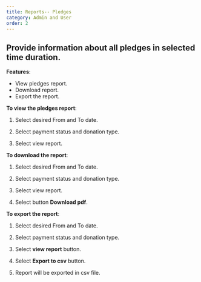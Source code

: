 ```yaml
---
title: Reports-- Pledges
category: Admin and User
order: 2
---
```

 ## Provide information about all pledges in selected time duration.

 **Features**:

 * View pledges report. 
 * Download report. 
 * Export the report. 

 **To view the pledges report**: 

 1. Select desired From and To date. 

 2. Select payment status and donation type. 

 3. Select view report. 

 **To download the report**: 

 1. Select desired From and To date. 

 2. Select payment status and donation type. 

 3. Select view report. 

 4. Select button **Download pdf**.

  **To export the report**: 

 1. Select desired From and To date. 

 2. Select payment status and donation type. 

 3. Select **view report** button. 

 4. Select **Export to csv** button. 

 5. Report will be exported in csv file. 